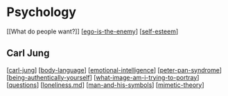 # Psychology
[[What do people want?]]
[[ego-is-the-enemy]]
[[self-esteem]]
## Carl Jung
[[carl-jung]]
[[body-language]]
[[emotional-intelligence]]
[[peter-pan-syndrome]]
[[being-authentically-yourself]]
[[what-image-am-i-trying-to-portray]]
[[questions]]
[[loneliness.md]]
[[man-and-his-symbols]]
[[mimetic-theory]]

[//begin]: # "Autogenerated link references for markdown compatibility"
[ego-is-the-enemy]: ego-is-the-enemy.md "Ego Is the Enemy"
[self-esteem]: self-esteem.md "Self Esteem"
[carl-jung]: carl-jung.md "Carl Jung"
[body-language]: body-language.md "Body Language"
[emotional-intelligence]: emotional-intelligence.md "Emotional intelligence"
[peter-pan-syndrome]: peter-pan-syndrome.md "Peter Pan Syndrome"
[being-authentically-yourself]: being-authentically-yourself.md "Being yourself"
[what-image-am-i-trying-to-portray]: what-image-am-i-trying-to-portray.md "What image am I trying to portray"
[questions]: questions.md "Questions"
[loneliness.md]: loneliness.md "Loneliness"
[man-and-his-symbols]: man-and-his-symbols.md "Man and his symbols"
[mimetic-theory]: mimetic-theory.md "Mimetic theory - Rene Girard"
[//end]: # "Autogenerated link references"
